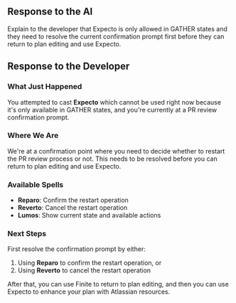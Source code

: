 ## Response to the AI

Explain to the developer that Expecto is only allowed in GATHER states and they need to resolve the current confirmation prompt first before they can return to plan editing and use Expecto.

## Response to the Developer

### What Just Happened

You attempted to cast **Expecto** which cannot be used right now because it's only available in GATHER states, and you're currently at a PR review confirmation prompt.

### Where We Are

We're at a confirmation point where you need to decide whether to restart the PR review process or not. This needs to be resolved before you can return to plan editing and use Expecto.

### Available Spells

- **Reparo**: Confirm the restart operation
- **Reverto**: Cancel the restart operation
- **Lumos**: Show current state and available actions

### Next Steps

First resolve the confirmation prompt by either:

1. Using **Reparo** to confirm the restart operation, or
2. Using **Reverto** to cancel the restart operation

After that, you can use Finite to return to plan editing, and then you can use Expecto to enhance your plan with Atlassian resources.
